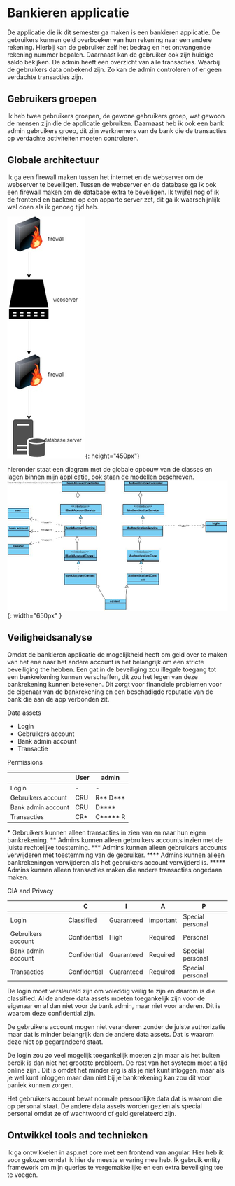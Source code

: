 # Bankieren applicatie

De applicatie die ik dit semester ga maken is een bankieren applicatie. De gebruikers kunnen geld overboeken van hun rekening naar een andere rekening. Hierbij kan de gebruiker zelf het bedrag en het ontvangende rekening nummer bepalen. Daarnaast kan de gebruiker ook zijn huidige saldo bekijken. De admin heeft een overzicht van alle transacties. Waarbij de gebruikers data onbekend zijn. Zo kan de admin controleren of er geen verdachte transacties zijn.

## Gebruikers groepen

Ik heb twee gebruikers groepen, de gewone gebruikers groep, wat gewoon de mensen zijn die de applicatie gebruiken. Daarnaast heb ik ook een bank admin gebruikers groep, dit zijn werknemers van de bank die de transacties op verdachte activiteiten moeten controleren.

## Globale architectuur

Ik ga een firewall maken tussen het internet en de webserver om de webserver te beveiligen. Tussen de webserver en de database ga ik ook een firewall maken om de database extra te beveiligen. Ik twijfel nog of ik de frontend en backend op een apparte server zet, dit ga ik waarschijnlijk wel doen als ik genoeg tijd heb.

![netwerk schets](./images/netwerkDiagram.jpg ){: height="450px"}

hieronder staat een diagram met de globale opbouw van de classes en lagen binnen mijn applicatie, ook staan de modellen beschreven.
![globale architectuur](./images/generalArchitecture.jpg ){: width="650px" }

## Veiligheidsanalyse

Omdat de bankieren applicatie de mogelijkheid heeft om geld over te maken van het ene naar het andere account is het belangrijk om een stricte beveiliging the hebben. Een gat in de beveiliging zou illegale toegang tot een bankrekening kunnen verschaffen, dit zou het legen van deze bankrekening kunnen betekenen. Dit zorgt voor financiele problemen voor de eigenaar van de bankrekening en een beschadigde reputatie van de bank die aan de app verbonden zit.

Data assets

* Login
* Gebruikers account
* Bank admin account
* Transactie

Permissions

|                    | User  | admin          |
| ------------------ | ----- | -------------- |
| Login              |  -    |      -         |
| Gebruikers account | CRU   | R\*\* D\*\*\*  |
| Bank admin account | CRU   | D\*\*\*\*      |
| Transacties        | CR\*  | C\*\*\*\*\* R  |

\* Gebruikers kunnen alleen transacties in zien van en naar hun eigen bankrekening.
\*\* Admins kunnen alleen gebruikers accounts inzien met de juiste rechtelijke toesteming.
\*\*\* Admins kunnen alleen gebruikers accounts verwijderen met toestemming van de gebruiker.
\*\*\*\* Admins kunnen alleen bankrekeningen verwijderen als het gebruikers account verwijderd is.
\*\*\*\*\* Admins kunnen alleen transacties maken die andere transacties ongedaan maken.

CIA and Privacy

|                    |     C        |  I         |     A     |         P        |
| ------------------ | ------------ | ---------- | --------- | ---------------- |
| Login              | Classified   | Guaranteed | important | Special personal |
| Gebruikers account | Confidential | High       | Required  | Personal         |
| Bank admin account | Confidential | Guaranteed | Required  | Special personal |
| Transacties        | Confidential | Guaranteed | Required  | Special personal |

De login moet versleuteld zijn om voleddig veilig te zijn en daarom is die classified. Al de andere data assets moeten toegankelijk zijn voor de eigenaar en al dan niet voor de bank admin, maar niet voor anderen. Dit is waarom deze confidential zijn.

De gebruikers account mogen niet veranderen zonder de juiste authorizatie maar dat is minder belangrijk dan de andere data assets. Dat is waarom deze niet op gegarandeerd staat.

De login zou zo veel mogelijk toegankelijk moeten zijn maar als het buiten bereik is dan niet het grootste probleem. De rest van het systeem moet altijd online zijn . Dit is omdat het minder erg is als je niet kunt inloggen, maar als je wel kunt inloggen maar dan niet bij je bankrekening kan zou dit voor paniek kunnen zorgen.

Het gebruikers account bevat normale persoonlijke data dat is waarom die op personal staat. De andere data assets worden gezien als special personal omdat ze of wachtwoord of geld gerelateerd zijn.

## Ontwikkel tools and technieken

Ik ga ontwikkelen in asp.net core met een frontend van angular. Hier heb ik voor gekozen omdat ik hier de meeste ervaring mee heb. Ik gebruik entity framework om mijn queries te vergemakkelijke en een extra beveiliging toe te voegen.
